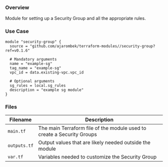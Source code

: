 ### Overview

Module for setting up a Security Group and all the appropriate rules.

### Use Case

```hcl-terraform
module "security-group" {
  source = "github.com/ajarombek/terraform-modules//security-group?ref=v0.1.6"

  # Mandatory arguments
  name = "example-sg"
  tag_name = "example-sg"
  vpc_id = data.existing-vpc.vpc_id

  # Optional arguments
  sg_rules = local.sg_rules
  description = "example sg module"
}
```

### Files

| Filename                 | Description                                                                 |
|--------------------------|-----------------------------------------------------------------------------|
| `main.tf`                | The main Terraform file of the module used to create a Security Groups      |
| `outputs.tf`             | Output values that are likely needed outside the module                     |
| `var.tf`                 | Variables needed to customize the Security Group                            |